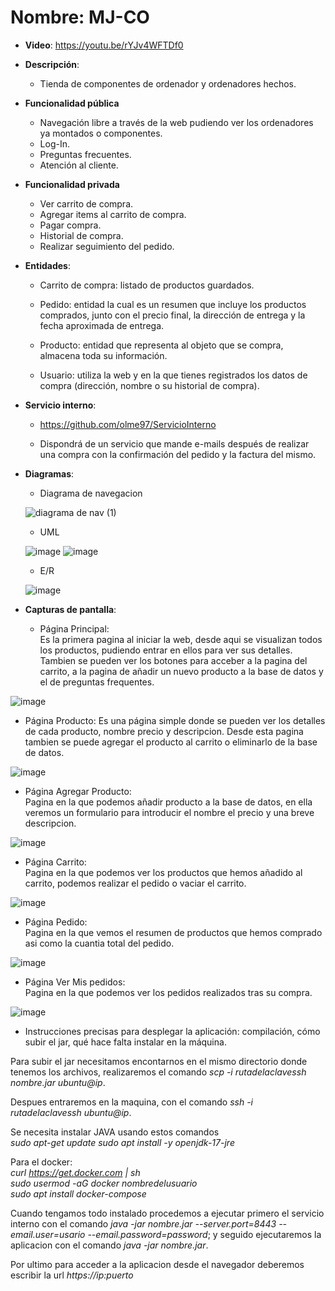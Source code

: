 # Nombre: MJ-CO

- **Video**: https://youtu.be/rYJv4WFTDf0

- **Descripción**:
  - Tienda de componentes de ordenador y ordenadores hechos.

- **Funcionalidad pública**

  - Navegación libre a través de la web pudiendo ver los ordenadores ya montados o componentes.
  - Log-In.
  - Preguntas frecuentes.
  - Atención al cliente.
  
- **Funcionalidad privada**

  - Ver carrito de compra.
  - Agregar items al carrito de compra.
  - Pagar compra.
  - Historial de compra.
  - Realizar seguimiento del pedido.

- **Entidades**:

  - Carrito de compra: listado de productos guardados.
  
  - Pedido:  entidad la cual es un resumen que incluye los productos comprados, junto con el precio final, la dirección de entrega y la fecha aproximada de entrega.
  
  - Producto: entidad que representa al objeto que se compra, almacena toda su información.
  
  - Usuario: utiliza la web y en la que tienes registrados los datos de compra (dirección, nombre o su historial de compra).
  
- **Servicio interno**:
  - https://github.com/olme97/ServicioInterno

  - Dispondrá de un servicio que mande e-mails después de realizar una compra con la confirmación del pedido y la factura del mismo.  

- **Diagramas**:
  - Diagrama de navegacion  
   
  
  ![diagrama de nav (1)](https://user-images.githubusercontent.com/123573638/227988038-6b1c5caa-3302-4097-a040-840c71da02df.png)

  - UML  
  
  ![image](https://user-images.githubusercontent.com/118890068/236480231-0e6ba0a7-91ae-46ab-9480-2ada4854725a.png) 
  ![image](https://user-images.githubusercontent.com/118890068/228016912-7453fd06-2271-4be5-979b-59e6011aa93c.png)  
  
  - E/R  
  
  ![image](https://user-images.githubusercontent.com/118890068/221560091-a7f3077e-e7c2-4dea-a546-a1a68e61b42c.png)  
    
- **Capturas de pantalla**:  
  
  - Página Principal:  
  Es la primera pagina al iniciar la web, desde aqui se visualizan todos los productos, pudiendo entrar en ellos para ver sus detalles. Tambien se pueden ver los botones para acceber a la pagina del carrito, a la pagina de añadir un nuevo producto a la base de datos y el de preguntas frequentes.  
    
 ![image](https://user-images.githubusercontent.com/123573638/227988181-689c8550-0d2c-4913-91b1-f7622378401c.png)  
 
  - Página Producto: 
  Es una página simple donde se pueden ver los detalles de cada producto, nombre precio y descripcion. Desde esta pagina tambien se puede agregar el producto al carrito o eliminarlo de la base de datos.
    
  ![image](https://user-images.githubusercontent.com/123573638/227988547-7fe49c15-fc25-450f-ba58-92d053d8b8db.png)
  
  - Página Agregar Producto:  
  Pagina en la que podemos añadir producto a la base de datos, en ella veremos un formulario para introducir el nombre el precio y una breve descripcion.  
    
  ![image](https://user-images.githubusercontent.com/123573638/227988397-9ed31d6c-a1a7-4229-9301-f2060b7537e6.png)
  
  - Página Carrito:  
  Pagina en la que podemos ver los productos que hemos añadido al carrito, podemos realizar el pedido o vaciar el carrito.  
    
  ![image](https://user-images.githubusercontent.com/123573638/227988287-5b76d344-bffa-4138-927e-75744c52d9c7.png)
    
  - Página Pedido:  
  Pagina en la que vemos el resumen de productos que hemos comprado asi como la cuantia total del pedido.  
    
  ![image](https://user-images.githubusercontent.com/123573638/227988350-a554c750-e974-4698-a9f9-530324486983.png)
 
  - Página Ver Mis pedidos:  
  Pagina en la que podemos ver los pedidos realizados tras su compra. 

  ![image](https://user-images.githubusercontent.com/123573638/227989337-fadbda76-9820-422c-a477-6b92d9ca2c66.png)

  
  
 - Instrucciones precisas para desplegar la aplicación: compilación, cómo subir el jar, qué hace
falta instalar en la máquina.  

Para subir el jar necesitamos encontarnos en el mismo directorio donde tenemos los archivos, realizaremos el comando *scp -i rutadelaclavessh nombre.jar ubuntu@ip*.  

Despues entraremos en la maquina, con el comando *ssh -i rutadelaclavessh ubuntu@ip*.  

Se necesita instalar JAVA usando estos comandos  
*sudo apt-get update
sudo apt install -y openjdk-17-jre*  

Para el docker:  
*curl https://get.docker.com | sh  
sudo usermod -aG docker nombredelusuario  
sudo apt install docker-compose*  

Cuando tengamos todo instalado procedemos a ejecutar primero el servicio interno con el comando *java -jar nombre.jar --server.port=8443 --email.user=usario --email.password=password*; y seguido ejecutaremos la aplicacion con el comando *java -jar nombre.jar*.

Por ultimo para acceder a la aplicacion desde el navegador deberemos escribir la url *https://ip:puerto*
